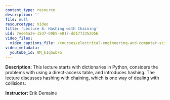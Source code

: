 ```yaml
---
content_type: resource
description: ''
file: null
resourcetype: Video
title: 'Lecture 8: Hashing with Chaining'
uid: 7eee5a3e-15d7-09b9-e817-dd1773352056
video_files:
  video_captions_file: /courses/electrical-engineering-and-computer-science/6-006-introduction-to-algorithms-fall-2011/lecture-videos/lecture-8-hashing-with-chaining/0M_kIqhwbFo.vtt
video_metadata:
  youtube_id: 0M_kIqhwbFo
---
```


**Description:** This lecture starts with dictionaries in Python, considers the problems with using a direct-access table, and introduces hashing. The lecture discusses hashing with chaining, which is one way of dealing with collisions.

**Instructor:** Erik Demaine